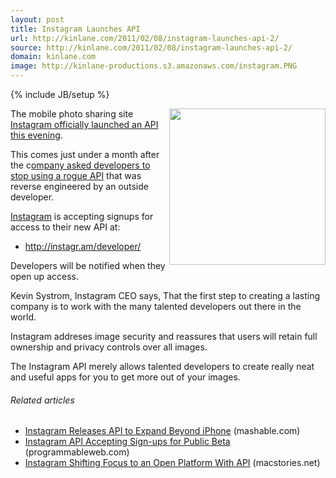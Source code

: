 ```yaml
---
layout: post
title: Instagram Launches API
url: http://kinlane.com/2011/02/08/instagram-launches-api-2/
source: http://kinlane.com/2011/02/08/instagram-launches-api-2/
domain: kinlane.com
image: http://kinlane-productions.s3.amazonaws.com/instagram.PNG
---
```

{% include JB/setup %}<p><a href="http://instagr.am/" target="_blank"><img src="http://kinlane-productions.s3.amazonaws.com/instagram.PNG" alt="" width="250" align="right" /></a>The mobile photo sharing site <a href="http://instagr.am/blog/40/instagram-api" target="_blank">Instagram officially launched an API this evening</a>.<p></p>
This comes just under a month after the c<a href="http://blog.programmableweb.com/2011/01/12/instagram-shuts-down-third-party-developers-plans-official-api/" target="_blank">ompany asked developers to stop using a rogue API</a> that was reverse engineered by an outside developer.<p></p>
<a href="http://instagr.am/" target="_blank">Instagram</a> is accepting signups for access to their new API at:
<ul class="mainlist">
	<li><a href="http://instagr.am/developer/" target="_blank">http://instagr.am/developer/</a></li>
</ul>
Developers will be notified when they open up access.<p></p>
Kevin Systrom, Instagram CEO says, That the first step to creating a lasting company is to work with the many talented developers out there in the world.<p></p>
Instagram addreses image security and reassures that users will retain full ownership and privacy controls over all images.<p></p>
The Instagram API merely allows talented developers to create really neat and useful apps for you to get more out of your images.
<h6 class="zemanta-related-title" style="font-size: 1em;">Related articles</h6>
<ul class="zemanta-article-ul">
	<li class="zemanta-article-ul-li"><a href="http://mashable.com/2011/02/08/instagram-api/">Instagram Releases API to Expand Beyond iPhone</a> (mashable.com)</li>
	<li class="zemanta-article-ul-li"><a href="http://blog.programmableweb.com/2011/02/07/instagram-api-accepting-sign-ups-for-public-beta/">Instagram API Accepting Sign-ups for Public Beta</a> (programmableweb.com)</li>
	<li class="zemanta-article-ul-li"><a href="http://www.macstories.net/news/instagram-shifting-focus-to-an-open-platform-with-api/">Instagram Shifting Focus to an Open Platform With API</a> (macstories.net)</li>
</ul>
</p>
